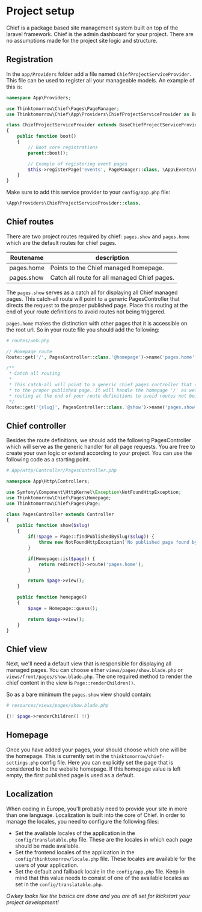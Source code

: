# Project setup

Chief is a package based site management system built on top of the laravel framework.
Chief is the admin dashboard for your project. There are no assumptions made for the project site logic and structure.

## Registration
In the `app/Providers` folder add a file named `ChiefProjectServiceProvider`. This file can be used to register all your manageable models.
An example of this is:

```php
namespace App\Providers;

use Thinktomorrow\Chief\Pages\PageManager;
use Thinktomorrow\Chief\App\Providers\ChiefProjectServiceProvider as BaseChiefProjectServiceProvider;

class ChiefProjectServiceProvider extends BaseChiefProjectServiceProvider
{
    public function boot()
    {
        // Boot core registrations
        parent::boot();

        // Example of registering event pages
        $this->registerPage('events', PageManager::class, \App\Events\Event::class);
    }
}
```

Make sure to add this service provider to your `config/app.php` file:
```php
\App\Providers\ChiefProjectServiceProvider::class,
```

## Chief routes

There are two project routes required by chief: `pages.show` and `pages.home` which are the default routes for chief pages. 

| Routename        | description           |
| ------------- |-------------|
| pages.home      | Points to the Chief managed homepage. |
| pages.show    | Catch all route for all managed Chief pages.      |

The `pages.show` serves as a catch all for displaying all Chief managed pages.
This catch-all route will point to a generic PagesController that directs the request
to the proper published page. Place this routing at the end of your route definitions 
to avoid routes not being triggered.

`pages.home` makes the distinction with other pages that it is accessible on the root url.
So in your route file you should add the following:

```php
# routes/web.php

// Homepage route
Route::get('/', PagesController::class.'@homepage')->name('pages.home');

/**
 * Catch all routing
 *
 * This catch-all will point to a generic chief pages controller that directs the request
 * to the proper published page. It will handle the homepage '/' as well. Place this
 * routing at the end of your route definitions to avoid routes not being triggered.
 */
Route::get('{slug}', PagesController::class.'@show')->name('pages.show')->where('slug', '(.*)?');

```

## Chief controller
Besides the route definitions, we should add the following PagesController which will serve as the generic handler for all page requests.
You are free to create your own logic or extend according to your project. You can use the following code as a starting point.

```php
# App/Http/Controller/PagesController.php

namespace App\Http\Controllers;

use Symfony\Component\HttpKernel\Exception\NotFoundHttpException;
use Thinktomorrow\Chief\Pages\Homepage;
use Thinktomorrow\Chief\Pages\Page;

class PagesController extends Controller
{
    public function show($slug)
    {
        if(!$page = Page::findPublishedBySlug($slug)) {
            throw new NotFoundHttpException('No published page found by slug ['.$slug.']');
        }

        if(Homepage::is($page)) {
            return redirect()->route('pages.home');
        }

        return $page->view();
    }

    public function homepage()
    {
        $page = Homepage::guess();

        return $page->view();
    }
}
```
## Chief view
Next, we'll need a default view that is responsible for displaying all managed pages. You can choose either `views/pages/show.blade.php` or `views/front/pages/show.blade.php`.
The one required method to render the chief content in the view is `Page::renderChildren()`. 

So as a bare minimum the `pages.show` view should contain:
```php
# resources/views/pages/show.blade.php

{!! $page->renderChildren() !!}
```

## Homepage
Once you have added your pages, your should choose which one will be the homepage. This is currently set in the `thinktomorrow/chief-settings.php` config file.
Here you can explicitly set the page that is considered to be the website homepage. If this homepage value is left empty, the first published page is used as a default.

## Localization
When coding in Europe, you'll probably need to provide your site in more than one language. Localization is built into the core of Chief.
In order to manage the locales, you need to configure the following files:
- Set the available locales of the application in the `config/translatable.php` file. These are the locales in which each page should be made available.
- Set the frontend locales of the application in the `config/thinktomorrow/locale.php` file. These locales are available for the users of your application.
- Set the default and fallback locale in the `config/app.php` file. Keep in mind that this value needs to consist of one of the available locales as set in the `config/translatable.php`.

*Owkey looks like the basics are done and you are all set for kickstart your project development!*
